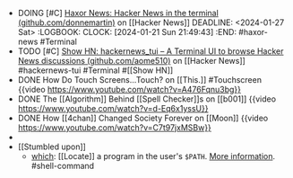 - DOING [#C] [Haxor News: Hacker News in the terminal (github.com/donnemartin)](https://news.ycombinator.com/item?id=29759204) on [[Hacker News]]
  DEADLINE: <2024-01-27 Sat>
  :LOGBOOK:
  CLOCK: [2024-01-21 Sun 21:49:43]
  :END:
  #haxor-news #Terminal
- TODO [#C] [Show HN: hackernews_tui – A Terminal UI to browse Hacker News discussions (github.com/aome510)](https://news.ycombinator.com/item?id=26929588) on [[Hacker News]]
  #hackernews-tui #Terminal #[[Show HN]]
- DONE How Do Touch Screens...Touch? on [[This.]]
  #Touchscreen
  {{video https://www.youtube.com/watch?v=A476Fqnu3bg}}
- DONE The [[Algorithm]] Behind [[Spell Checker]]s on [[b001]]
  {{video https://www.youtube.com/watch?v=d-Eq6x1yssU}}
- DONE How [[4chan]] Changed Society Forever on [[Moon]]
  {{video https://www.youtube.com/watch?v=C7t97jxMSBw}}
-
- [[Stumbled upon]]
	- [which](https://command-not-found.com/which): [[Locate]] a program in the user's `$PATH`. [More information](https://manned.org/which). #shell-command